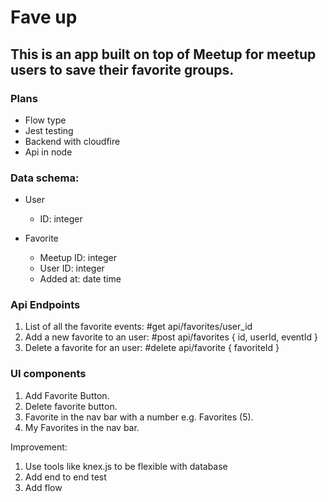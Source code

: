 # Fave up

## This is an app built on top of Meetup for meetup users to save their favorite groups.

### Plans

- Flow type
- Jest testing
- Backend with cloudfire
- Api in node

### Data schema:

- User

	- ID: integer

- Favorite

	- Meetup ID: integer
	- User ID: integer
	- Added at: date time

### Api Endpoints
1. List of all the favorite events: #get api/favorites/user_id
2. Add a new favorite to an user: #post api/favorites { id, userId, eventId }
3. Delete a favorite for an user: #delete api/favorite { favoriteId }

### UI components
1. Add Favorite Button.
2. Delete favorite button.
3. Favorite in the nav bar with a number e.g. Favorites (5).
4. My Favorites in the nav bar.


Improvement:
1. Use tools like knex.js to be flexible with database
2. Add end to end test
3. Add flow 